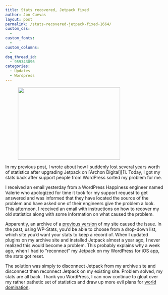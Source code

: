 ```yaml
---
title: Stats recovered, Jetpack fixed
author: Jon Cuevas
layout: post
permalink: /stats-recovered-jetpack-fixed-1664/
custom_css:
  - 
custom_fonts:
  - 
custom_columns:
  - 
dsq_thread_id:
  - 959343096
categories:
  - Updates
  - Wordpress
---
```

<figure><img class="alignleft" title="screenshot of Jetpack website" src="http://archondigital.com/wp-content/uploads/Screen-Shot-2012-12-02-at-9.54.48-PM.png" alt="" width="324" height="229" /></figure> 
In my previous post, I wrote about how I suddenly lost several years worth of statistics after upgrading Jetpack on [Archon Digital][1]. Today, I got my stats back after support people from WordPress sorted my problem for me.

I received an email yesterday from a WordPress Happiness engineer named Valerie who apologized for time it took for my support request to get answered and was informed that they have located the source of the problem and have asked one of their engineers give the problem a look. This afternoon, I received an email with instructions on how to recover my old statistics along with some information on what caused the problem.

Apparently, an archive of a [previous version][2] of my site caused the issue. In the past, using WP-Stats, you&#8217;d be able to choose from a drop-down list, which site you&#8217;d want your stats to keep a record of. When I updated plugins on my archive site and installed Jetpack almost a year ago, I never realized this would become a problem. This probably explains why a week ago, when I had to &#8220;reconnect&#8221; my Jetpack on my WordPress for iOS app, the stats got reset.

The solution was simply to disconnect Jetpack from my archive site and disconnect then reconnect Jetpack on my existing site. Problem solved, my stats are all back. Thank you WordPress, I can now continue to gloat over my rather pathetic set of statistics and draw up more evil plans for [world domination][1].

 [1]: http://archondigital.com
 [2]: http://archondigital.com/v5/